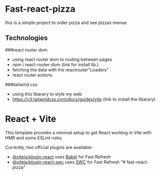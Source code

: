 # Fast-react-pizza

this is a simple project to order pizza and see pizzas menue

## Technologies

###react router dom

- using react router dom to routing between pages
- npm i react-router-dom (link for install lib.)
- fetching the data with the reactrouter"Loaders"
- react router actions

###tailwind css

- using this libarary to style my web
- https://v3.tailwindcss.com/docs/guides/vite (link to install the libarary)

# React + Vite

This template provides a minimal setup to get React working in Vite with HMR and some ESLint rules.

Currently, two official plugins are available:

- [@vitejs/plugin-react](https://github.com/vitejs/vite-plugin-react/blob/main/packages/plugin-react/README.md) uses [Babel](https://babeljs.io/) for Fast Refresh
- [@vitejs/plugin-react-swc](https://github.com/vitejs/vite-plugin-react-swc) uses [SWC](https://swc.rs/) for Fast Refresh
  "# fast-react-pizza"
